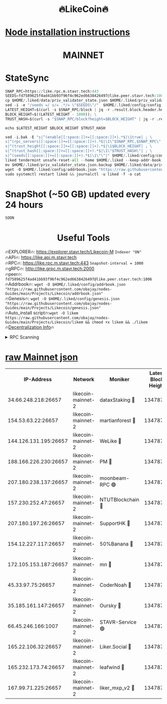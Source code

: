 <h1 align="center"> 🔥LikeCoin🔥</h1>

[Node installation instructions](https://github.com/obajay/nodes-Guides/tree/main/Projects/Likecoin)
=
<h1 align="center"> MAINNET</h1>

# StateSync
```python
SNAP_RPC=https://like.rpc.m.stavr.tech:443
SEEDS=fd7589625f4ad41bb93f96f4c962ed6638426497@like.peer.stavr.tech:1006
cp $HOME/.liked/data/priv_validator_state.json $HOME/.liked/priv_validator_state.json.backup
sed -i -e "/seeds =/ s/= .*/= \"$SEEDS\"/"  $HOME/.liked/config/config.toml
LATEST_HEIGHT=$(curl -s $SNAP_RPC/block | jq -r .result.block.header.height); \
BLOCK_HEIGHT=$((LATEST_HEIGHT - 1000)); \
TRUST_HASH=$(curl -s "$SNAP_RPC/block?height=$BLOCK_HEIGHT" | jq -r .result.block_id.hash)

echo $LATEST_HEIGHT $BLOCK_HEIGHT $TRUST_HASH

sed -i.bak -E "s|^(enable[[:space:]]+=[[:space:]]+).*$|\1true| ; \
s|^(rpc_servers[[:space:]]+=[[:space:]]+).*$|\1\"$SNAP_RPC,$SNAP_RPC\"| ; \
s|^(trust_height[[:space:]]+=[[:space:]]+).*$|\1$BLOCK_HEIGHT| ; \
s|^(trust_hash[[:space:]]+=[[:space:]]+).*$|\1\"$TRUST_HASH\"| ; \
s|^(seeds[[:space:]]+=[[:space:]]+).*$|\1\"\"|" $HOME/.liked/config/config.toml
liked tendermint unsafe-reset-all --home $HOME/.liked --keep-addr-book
mv $HOME/.liked/priv_validator_state.json.backup $HOME/.liked/data/priv_validator_state.json
wget -O $HOME/.liked/config/addrbook.json "https://raw.githubusercontent.com/obajay/nodes-Guides/main/Projects/Likecoin/addrbook.json"
sudo systemctl restart liked && journalctl -u liked -f -o cat
```
# SnapShot (~50 GB) updated every 24 hours
```python
SOON
```

 <h1 align="center"> Useful Tools</h1>

🔥EXPLORER🔥:     https://explorer.stavr.tech/Likecoin-M        `Indexer "ON"` \
🔥API🔥:          https://like.api.m.stavr.tech \
🔥RPC🔥:          https://like.rpc.m.stavr.tech:443              `Snapshot-interval = 1000` \
🔥gRPC🔥:         http://like.grpc.m.stavr.tech:2000 \
🔥peer🔥:         `fd7589625f4ad41bb93f96f4c962ed6638426497@like.peer.stavr.tech:1006` \
🔥Addrbook🔥:  `wget -O $HOME/.liked/config/addrbook.json "https://raw.githubusercontent.com/obajay/nodes-Guides/main/Projects/Likecoin/addrbook.json"` \
🔥Genesis🔥:  `wget -O $HOME/.liked/config/genesis.json "https://raw.githubusercontent.com/obajay/nodes-Guides/main/Projects/Likecoin/genesis.json"` \
🔥Auto_install script🔥:`wget -O likem https://raw.githubusercontent.com/obajay/nodes-Guides/main/Projects/Likecoin/likem && chmod +x likem && ./likem` \
🔥[Decentralization Info](https://github.com/obajay/StateSync-snapshots/tree/main/Projects/Likecoin/Decentralization)🔥


<details>
<summary>RPC Scanning</summary>

<h2 align="center"> We scan nodes in real time every 4 hours. And we provide the final result of RPC endpoints.
We cannot influence the operation of these nodes in any way. </h2>


```python
If Voting Power is higher than 0 --> then the Node is a validator of the network and may be subject to attack and be a potential threat to the chain.
```
```python
We marked such validators with a red symbol
```

</details>

[raw Mainnet json](https://rpc-check.likem.stavr.tech/likem/rpc-likem-result.json)
=


<table><tr><th>IP-Address</th><th>Network</th><th>Moniker</th><th>Latest Block Height</th><th>Earliest Block Height</th><th>Catching Up</th><th>Tx Index</th><th>Voting Power</th><th>Scan Time</th></tr><tr><td>34.66.248.218:26657</td><td>likecoin-mainnet-2</td><td>dataxStaking 🔴</td><td>13478789</td><td>1</td><td>False</td><td>on</td><td>21817538413</td><td>2024-03-11T13:00:22.006991854UTC</td></tr><tr><td>154.53.63.22:26657</td><td>likecoin-mainnet-2</td><td>martianforest 🔴</td><td>13478791</td><td>1</td><td>False</td><td>on</td><td>671125949</td><td>2024-03-11T13:00:36.155142381UTC</td></tr><tr><td>144.126.131.195:26657</td><td>likecoin-mainnet-2</td><td>WeLike 🔴</td><td>13478787</td><td>5101130</td><td>False</td><td>on</td><td>115861693461</td><td>2024-03-11T13:00:14.298643210UTC</td></tr><tr><td>188.166.226.230:26657</td><td>likecoin-mainnet-2</td><td>PM 🔴</td><td>13478791</td><td>7730955</td><td>False</td><td>on</td><td>24821000113</td><td>2024-03-11T13:00:37.098851840UTC</td></tr><tr><td>207.180.238.137:26657</td><td>likecoin-mainnet-2</td><td>moonbeam-RPC 🟢</td><td>13478787</td><td>9234583</td><td>False</td><td>on</td><td>0</td><td>2024-03-11T13:00:11.590280647UTC</td></tr><tr><td>157.230.252.47:26657</td><td>likecoin-mainnet-2</td><td>NTUTBlockchain 🔴</td><td>13478788</td><td>9318400</td><td>False</td><td>on</td><td>890573071</td><td>2024-03-11T13:00:21.333880877UTC</td></tr><tr><td>207.180.197.26:26657</td><td>likecoin-mainnet-2</td><td>SupportHK 🔴</td><td>13478785</td><td>12089921</td><td>False</td><td>on</td><td>8671812511</td><td>2024-03-11T13:00:06.560033135UTC</td></tr><tr><td>154.12.227.117:26657</td><td>likecoin-mainnet-2</td><td>50%Banana 🔴</td><td>13478787</td><td>12611811</td><td>False</td><td>on</td><td>751034009</td><td>2024-03-11T13:00:11.297435593UTC</td></tr><tr><td>172.105.153.187:26657</td><td>likecoin-mainnet-2</td><td>mn 🔴</td><td>13478794</td><td>12683911</td><td>False</td><td>off</td><td>29099849598</td><td>2024-03-11T13:00:52.041068602UTC</td></tr><tr><td>45.33.97.75:26657</td><td>likecoin-mainnet-2</td><td>CoderNoah 🔴</td><td>13478791</td><td>12741110</td><td>False</td><td>on</td><td>19460770208</td><td>2024-03-11T13:00:34.289704482UTC</td></tr><tr><td>35.185.161.147:26657</td><td>likecoin-mainnet-2</td><td>Oursky 🔴</td><td>13478791</td><td>12887155</td><td>False</td><td>on</td><td>28516115371</td><td>2024-03-11T13:00:35.318670895UTC</td></tr><tr><td>66.45.246.166:1007</td><td>likecoin-mainnet-2</td><td>STAVR-Service 🟢</td><td>13478789</td><td>13292630</td><td>False</td><td>on</td><td>0</td><td>2024-03-11T13:00:27.292135797UTC</td></tr><tr><td>165.22.106.32:26657</td><td>likecoin-mainnet-2</td><td>Liker.Social 🔴</td><td>13478790</td><td>13405629</td><td>False</td><td>on</td><td>48525469522</td><td>2024-03-11T13:00:30.490862518UTC</td></tr><tr><td>165.232.173.74:26657</td><td>likecoin-mainnet-2</td><td>leafwind 🔴</td><td>13478791</td><td>13441800</td><td>False</td><td>off</td><td>42477906616</td><td>2024-03-11T13:00:33.634238860UTC</td></tr><tr><td>167.99.71.225:26657</td><td>likecoin-mainnet-2</td><td>liker_mxp_v2 🔴</td><td>13478795</td><td>13468543</td><td>False</td><td>off</td><td>26774845546</td><td>2024-03-11T13:01:01.125730738UTC</td></tr></table>
